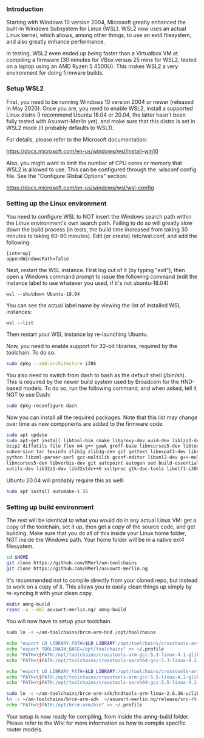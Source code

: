 ### Introduction
Starting with Windows 10 version 2004, Microsoft greatly enhanced the built-in Windows Subsystem for Linux (WSL).  WSL2 now uses an actual Linux kernel, which allows, among other things, to use an ext4 filesystem, and also greatly enhance performance.

In testing, WSL2 even ended up being faster than a Virtualbox VM at compiling a firmware (30 minutes for VBox versus 25 mins for WSL2, tested on a laptop using an AMD Ryzen 5 4500U).  This makes WSL2 a very environment for doing firmware builds.


### Setup WSL2
First, you need to be running Windows 10 version 2004 or newer (released in May 2020).  Once you are, you need to enable WSL2, install a supported Linux distro (I recommend Ubuntu 18.04 or 20.04, the latter hasn't been fully tested with Asuswrt-Merlin yet), and make sure that this distro is set in WSL2 mode (it probably defaults to WSL1).

For details, please refer to the Microsoft documentation:

https://docs.microsoft.com/en-us/windows/wsl/install-win10

Also, you might want to limit the number of CPU cores or memory that WSL2 is allowed to use.  This can be configured through the .wlsconf config file.  See the "Configure Global Options" section:

https://docs.microsoft.com/en-us/windows/wsl/wsl-config


### Setting up the Linux environment
You need to configure WSL to NOT insert the Windows search path within the Linux environment's own search path.  Failing to do so will greatly slow down the build process (in tests, the build time increased from taking 30 minutes to taking 60-90 minutes).  Edit (or create) /etc/wsl.conf, and add the following:

```
[interop]
appendWindowsPath=false
```
Next, restart the WSL instance.  First log out of it (by typing "exit"), then open a Windows command prompt to issue the following command (edit the instance label to use whatever you used, if it's not ubuntu-18.04)

```
wsl --shutdown Ubuntu-18.04
```

You can see the actual label name by viewing the list of installed WSL instances:

```
wsl --list 
```

Then restart your WSL instance by re-launching Ubuntu.

Now, you need to enable support for 32-bit libraries, required by the toolchain.  To do so:

```bash
sudo dpkg --add-architecture i386
```

You also need to switch from dash to bash as the default shell (/bin/sh).  This is required by the newer build system used by Broadcom for the HND-based models.  To do so, run the following command, and when asked, tell it NOT to use Dash:

```bash
sudo dpkg-reconfigure dash
```

Now you can install all the required packages.  Note that this list may change over time as new components are added to the firmware code.

```bash
sudo apt update
sudo apt-get install libtool-bin cmake libproxy-dev uuid-dev liblzo2-dev autoconf automake bash bison \
bzip2 diffutils file flex m4 g++ gawk groff-base libncurses5-dev libtool libslang2 make patch perl pkg-config shtool \
subversion tar texinfo zlib1g zlib1g-dev git gettext libexpat1-dev libssl-dev cvs gperf unzip \
python libxml-parser-perl gcc-multilib gconf-editor libxml2-dev g++-multilib gitk libncurses5 mtd-utils \
libncurses5-dev libvorbis-dev git autopoint autogen sed build-essential intltool libglib2.0-dev \
xutils-dev lib32z1-dev lib32stdc++6 xsltproc gtk-doc-tools libelf1:i386
```

Ubuntu 20.04 will probably require this as well:

```bash
sudo apt install automake-1.15
```

### Setting up build environment
The rest will be identical to what you would do in any actual Linux VM: get a copy of the toolchain, set it up, then get a copy of the source code, and get building.  Make sure that you do all of this inside your Linux home folder, NOT inside the Windows path.  Your home folder will be in a native ext4 filesystem.

```bash
cd $HOME
git clone https://github.com/RMerl/am-toolchains
git clone https://github.com/RMerl/asuswrt-merlin.ng
```

It's recommended not to compile directly from your cloned repo, but instead to work on a copy of it.  This allows you to easily clean things up simply by re-syncing it with your clean copy.

```bash
mkdir amng-build
rsync -a --del asuswrt-merlin.ng/ amng-build
```

You will now have to setup your toolchain.

```bash
sudo ln -s ~/am-toolchains/brcm-arm-hnd /opt/toolchains

echo "export LD_LIBRARY_PATH=$LD_LIBRARY:/opt/toolchains/crosstools-arm-gcc-5.3-linux-4.1-glibc-2.22-binutils-2.25/usr/lib" >> ~/.profile
echo "export TOOLCHAIN_BASE=/opt/toolchains" >> ~/.profile
echo "PATH=\$PATH:/opt/toolchains/crosstools-arm-gcc-5.3-linux-4.1-glibc-2.22-binutils-2.25/usr/bin" >> ~/.profile
echo "PATH=\$PATH:/opt/toolchains/crosstools-aarch64-gcc-5.3-linux-4.1-glibc-2.22-binutils-2.25/usr/bin" >> ~/.profile

echo "export LD_LIBRARY_PATH=$LD_LIBRARY:/opt/toolchains/crosstools-arm-gcc-5.5-linux-4.1-glibc-2.26-binutils-2.28.1/usr/lib" >> ~/.profile
echo "PATH=\$PATH:/opt/toolchains/crosstools-arm-gcc-5.5-linux-4.1-glibc-2.26-binutils-2.28.1/usr/bin" >> ~/.profile
echo "PATH=\$PATH:/opt/toolchains/crosstools-aarch64-gcc-5.5-linux-4.1-glibc-2.26-binutils-2.28.1/usr/bin" >> ~/.profile

sudo ln -s ~/am-toolchains/brcm-arm-sdk/hndtools-arm-linux-2.6.36-uclibc-4.5.3 /opt/brcm-arm
ln -s ~/am-toolchains/brcm-arm-sdk  ~/asuswrt-merlin.ng/release/src-rt-6.x.4708/toolchains
echo "PATH=\$PATH:/opt/brcm-arm/bin" >> ~/.profile
```

Your setup is now ready for compiling, from inside the amng-build folder.  Please refer to the Wiki for more information as how to compile specific router models.
